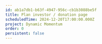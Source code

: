 ```yaml
---
id: ab1a7db1-b63f-4947-956c-cb1b3088be5f
title: Plan investor / donation page
scheduledTime: 2024-12-20T17:00:00.000Z
project: Dynamic Momentum
order: 0
persistent: false
---
```


